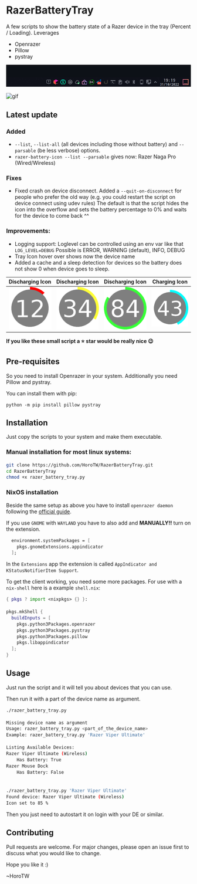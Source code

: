 # RazerBatteryTray
A few scripts to show the battery state of a Razer device in the tray (Percent / Loading). 
Leverages 
- Openrazer
- Pillow
- pystray

![Screenshot](screenshots/Screenshot_01.png)

![gif](screenshots/gif_razer_battery_tray.gif)

## Latest update
### Added
- `--list`, `--list-all` (all devices including those without battery) and `--parsable` (be less verbose) options.
- `razer-battery-icon --list --parsable` gives now:
   Razer Naga Pro (Wired/Wireless)

### Fixes
- Fixed crash on device disconnect.
  Added a `--quit-on-disconnect` for people who prefer the old way (e.g. you could restart the script on device connect using udev rules)
  The default is that the script hides the icon into the overflow and sets the battery percentage to 0% and waits for the device to come back ^^

### Improvements:
- Logging support:
  Loglevel can be controlled using an env var like that `LOG_LEVEL=DEBUG` Possible is ERROR, WARNING (default), INFO, DEBUG
-  Tray Icon hover over shows now the device name
-  Added a cache and a sleep detection for devices so the battery does not show 0 when device goes to sleep.


| Discharging Icon | Discharging Icon | Discharging Icon | Charging Icon |
| --- | --- | --- | --- |
![Example Battery Icon](icons/bat_12.png) | ![Example Battery Icon](icons/bat_34.png) | ![Example Battery Icon](icons/bat_84.png) | ![Example Battery Icon while Charging](icons/bat_43_c.png)


**If you like these small script a ⭐ star would be really nice 😉**

## Pre-requisites
So you need to install Openrazer in your system.
Additionally you need Pillow and pystray. 

You can install them with pip:

```
python -m pip install pillow pystray
```

## Installation
Just copy the scripts to your system and make them executable.

### Manual installation for most linux systems:

```bash
git clone https://github.com/HoroTW/RazerBatteryTray.git
cd RazerBatteryTray
chmod +x razer_battery_tray.py
```
### NixOS installation
Beside the same setup as above you have to install `openrazer daemon` following
the [official guide](https://openrazer.github.io/#nixos).

If you use `GNOME` with `WAYLAND` you have to also add and **MANUALLY!!** turn on the extension.
```nix
  environment.systemPackages = [
    pkgs.gnomeExtensions.appindicator
  ];
```
In the `Extensions` app the extension is called `AppIndicator and KStatusNotifierItem Support`.

To get the client working, you need some more packages.
For use with a `nix-shell` here is a example `shell.nix`:
```nix
{ pkgs ? import <nixpkgs> {} }:

pkgs.mkShell {
  buildInputs = [
    pkgs.python3Packages.openrazer
    pkgs.python3Packages.pystray
    pkgs.python3Packages.pillow
    pkgs.libappindicator
  ];
}
```

## Usage
Just run the script and it will tell you about devices that you can use.

Then run it with a part of the device name as argument.

```bash
./razer_battery_tray.py

Missing device name as argument
Usage: razer_battery_tray.py <part_of_the_device_name>
Example: razer_battery_tray.py 'Razer Viper Ultimate'

Listing Available Devices:
Razer Viper Ultimate (Wireless) 
    Has Battery: True
Razer Mouse Dock 
    Has Battery: False


./razer_battery_tray.py 'Razer Viper Ultimate'
Found device: Razer Viper Ultimate (Wireless)
Icon set to 85 %
```

Then you just need to autostart it on login with your DE or similar.

## Contributing
Pull requests are welcome. For major changes, please open an issue first to discuss what you would like to change.

Hope you like it :)

~HoroTW
